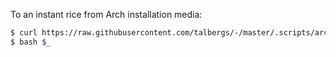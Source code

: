 To an instant rice from Arch installation media:
```bash
$ curl https://raw.githubusercontent.com/talbergs/-/master/.scripts/arch/arch-install > run.sh
$ bash $_
```

